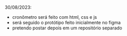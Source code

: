 30/08/2023:
- cronômetro será feito com html, css e js
- será seguido o protótipo feito inicialmente no figma
- pretendo postar depois em um repositório separado